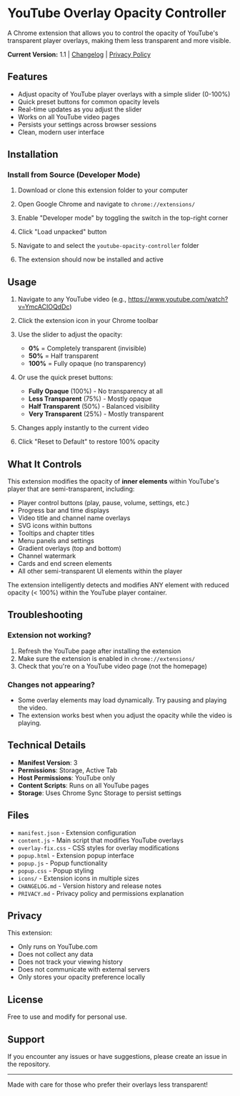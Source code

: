 # YouTube Overlay Opacity Controller

A Chrome extension that allows you to control the opacity of YouTube's transparent player overlays, making them less transparent and more visible.

**Current Version:** 1.1 | [Changelog](CHANGELOG.md) | [Privacy Policy](PRIVACY.md)

## Features

- Adjust opacity of YouTube player overlays with a simple slider (0-100%)
- Quick preset buttons for common opacity levels
- Real-time updates as you adjust the slider
- Works on all YouTube video pages
- Persists your settings across browser sessions
- Clean, modern user interface

## Installation

### Install from Source (Developer Mode)

1. Download or clone this extension folder to your computer

2. Open Google Chrome and navigate to `chrome://extensions/`

3. Enable "Developer mode" by toggling the switch in the top-right corner

4. Click "Load unpacked" button

5. Navigate to and select the `youtube-opacity-controller` folder

6. The extension should now be installed and active

## Usage

1. Navigate to any YouTube video (e.g., https://www.youtube.com/watch?v=YmcACIOQdDc)

2. Click the extension icon in your Chrome toolbar

3. Use the slider to adjust the opacity:
   - **0%** = Completely transparent (invisible)
   - **50%** = Half transparent
   - **100%** = Fully opaque (no transparency)

4. Or use the quick preset buttons:
   - **Fully Opaque** (100%) - No transparency at all
   - **Less Transparent** (75%) - Mostly opaque
   - **Half Transparent** (50%) - Balanced visibility
   - **Very Transparent** (25%) - Mostly transparent

5. Changes apply instantly to the current video

6. Click "Reset to Default" to restore 100% opacity

## What It Controls

This extension modifies the opacity of **inner elements** within YouTube's player that are semi-transparent, including:

- Player control buttons (play, pause, volume, settings, etc.)
- Progress bar and time displays
- Video title and channel name overlays
- SVG icons within buttons
- Tooltips and chapter titles
- Menu panels and settings
- Gradient overlays (top and bottom)
- Channel watermark
- Cards and end screen elements
- All other semi-transparent UI elements within the player

The extension intelligently detects and modifies ANY element with reduced opacity (< 100%) within the YouTube player container.

## Troubleshooting

### Extension not working?

1. Refresh the YouTube page after installing the extension
2. Make sure the extension is enabled in `chrome://extensions/`
3. Check that you're on a YouTube video page (not the homepage)

### Changes not appearing?

- Some overlay elements may load dynamically. Try pausing and playing the video.
- The extension works best when you adjust the opacity while the video is playing.

## Technical Details

- **Manifest Version**: 3
- **Permissions**: Storage, Active Tab
- **Host Permissions**: YouTube only
- **Content Scripts**: Runs on all YouTube pages
- **Storage**: Uses Chrome Sync Storage to persist settings

## Files

- `manifest.json` - Extension configuration
- `content.js` - Main script that modifies YouTube overlays
- `overlay-fix.css` - CSS styles for overlay modifications
- `popup.html` - Extension popup interface
- `popup.js` - Popup functionality
- `popup.css` - Popup styling
- `icons/` - Extension icons in multiple sizes
- `CHANGELOG.md` - Version history and release notes
- `PRIVACY.md` - Privacy policy and permissions explanation

## Privacy

This extension:
- Only runs on YouTube.com
- Does not collect any data
- Does not track your viewing history
- Does not communicate with external servers
- Only stores your opacity preference locally

## License

Free to use and modify for personal use.

## Support

If you encounter any issues or have suggestions, please create an issue in the repository.

---

Made with care for those who prefer their overlays less transparent!
